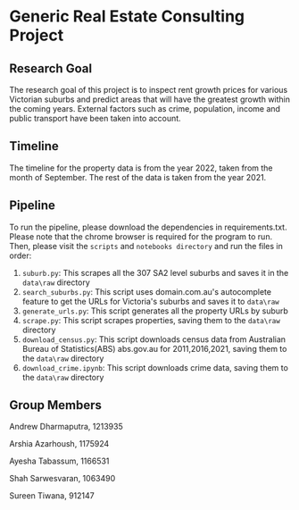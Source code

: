 # Generic Real Estate Consulting Project

## Research Goal
The research goal of this project is to inspect rent growth prices for various Victorian suburbs and predict areas that will have the greatest growth within the coming years. External factors such as crime, population, income and public transport have been taken into account. 

## Timeline
The timeline for the property data is from the year 2022, taken from the month of September. The rest of the data is taken from the year 2021. 

## Pipeline
To run the pipeline, please download the dependencies in requirements.txt. Please note that the chrome browser is required for the program to run. 
Then, please visit the `scripts` and `notebooks directory` and run the files in order:
1. `suburb.py`: This scrapes all the 307 SA2 level suburbs and saves it in the `data\raw` directory
2. `search_suburbs.py`: This script uses domain.com.au's autocomplete feature to get the URLs for Victoria's suburbs and saves it to `data\raw`
3. `generate_urls.py`: This script generates all the property URLs by suburb
3. `scrape.py`: This script scrapes properties, saving them to the `data\raw` directory
4. `download_census.py`: This script downloads census data from Australian Bureau of Statistics(ABS) abs.gov.au for 2011,2016,2021, saving them to the `data\raw` directory
5. `download_crime.ipynb`: This script downloads crime data, saving them to the `data\raw` directory


## Group Members 
Andrew Dharmaputra, 1213935

Arshia Azarhoush, 1175924

Ayesha Tabassum, 1166531

Shah Sarwesvaran, 1063490

Sureen Tiwana, 912147


